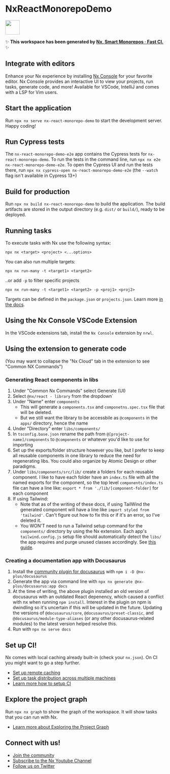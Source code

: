 # NxReactMonorepoDemo

<a alt="Nx logo" href="https://nx.dev" target="_blank" rel="noreferrer"><img src="https://raw.githubusercontent.com/nrwl/nx/master/images/nx-logo.png" width="45"></a>

✨ **This workspace has been generated by [Nx, Smart Monorepos · Fast CI.](https://nx.dev)** ✨

## Integrate with editors

Enhance your Nx experience by installing [Nx Console](https://nx.dev/nx-console) for your favorite editor. Nx Console
provides an interactive UI to view your projects, run tasks, generate code, and more! Available for VSCode, IntelliJ and
comes with a LSP for Vim users.

## Start the application

Run `npx nx serve nx-react-monorepo-demo` to start the development server. Happy coding!

## Run Cypress tests

The `nx-react-monorepo-demo-e2e` app contains the Cypress tests for `nx-react-monorepo-demo`. To run the tests in the command line, run `npx nx e2e nx-react-monorepo-demo-e2e`. To open the Cypress UI and run the tests there, run `npx nx cypress-open nx-react-monorepo-demo-e2e` (the `--watch` flag isn't available in Cypress 13+)

## Build for production

Run `npx nx build nx-react-monorepo-demo` to build the application. The build artifacts are stored in the output directory (e.g. `dist/` or `build/`), ready to be deployed.

## Running tasks

To execute tasks with Nx use the following syntax:

```
npx nx <target> <project> <...options>
```

You can also run multiple targets:

```
npx nx run-many -t <target1> <target2>
```

..or add `-p` to filter specific projects

```
npx nx run-many -t <target1> <target2> -p <proj1> <proj2>
```

Targets can be defined in the `package.json` or `projects.json`. Learn more [in the docs](https://nx.dev/features/run-tasks).

## Using the Nx Console VSCode Extension

In the VSCode extensions tab, install the `Nx Console` extension by `nrwl`.

## Using the extension to generate code

(You may want to collapse the "Nx Cloud" tab in the extension to see "Common NX Commands")

### Generating React components in libs

1. Under "Common Nx Commands" select Generate (UI)
2. Select `@nx/react - library` from the dropdown`
2. Under "Name" enter `components`
    - This will generate a `components.tsx` and `componetns.spec.tsx` file that will be deleted. 
    - But we still want the library to be accessbile as `@components` in the `apps/` directory, hence the name
3. Under "Directory" enter `libs/components/`
4. In `tsconfig.base.json` rename the path from `@[project-name]/components` to `@components` or whatever you'd like to use for importing
5. Set up the exports/folder structure however you like, but I prefer to keep all reusable components in one library to reduce the need for regenerating libs. You could also organize by Atomic Design or other paradigms.
6. Under `libs/components/src/lib/` create a folders for each reusable component. I like to have each folder have an `index.ts` file with all the named exports for the component, so the top level `components/index.ts` file can have a line like: `export * from './lib/[component-folder]` for each component
7. If using Tailwind:
   - Note that as of the writing of these docs, if using TailWind the generated component will have a line like `import styled from 'tailwind'`. Can't figure out how to fix this or if it's an error, so I've deleted it.
   - You WON'T need to run a Tailwind setup command for the `components/` directory by using the Nx extension. Each app's `tailwind.config.js` setup file should automatically detect the `libs/` the app requires and purge unused classes accordingly. See [this guide](https://blog.nrwl.io/setup-next-js-to-use-tailwind-with-nx-849b7e21d8d0#bec0).

### Creating a documentation app with Docusaurus

1. Install the [community plugin for docusaurus](https://github.com/ZachJW34/nx-plus/tree/master/libs/docusaurus) with `npm i -D @nx-plus/docusaurus`
2. Generate the app via command line with `npx nx generate @nx-plus/docusaurus:app docs`
3. At the time of writing, the above plugin installed an old version of docusaurus with an outdated React depenency, which caused a conflict with nx when running `npm install`. Interest in the plugin on npm is dwindling so it's uncertain if this will be updated in the future. Updating the versions of `@docusaurus/core`, `@docusaurus/preset-classic`, and `@docusaurus/module-type-aliases` (or any other docusaurus-related modules) to the latest version helped resolve this.
4. Run with `npx nx serve docs`

## Set up CI!

Nx comes with local caching already built-in (check your `nx.json`). On CI you might want to go a step further.

- [Set up remote caching](https://nx.dev/features/share-your-cache)
- [Set up task distribution across multiple machines](https://nx.dev/nx-cloud/features/distribute-task-execution)
- [Learn more how to setup CI](https://nx.dev/recipes/ci)

## Explore the project graph

Run `npx nx graph` to show the graph of the workspace.
It will show tasks that you can run with Nx.

- [Learn more about Exploring the Project Graph](https://nx.dev/core-features/explore-graph)

## Connect with us!

- [Join the community](https://nx.dev/community)
- [Subscribe to the Nx Youtube Channel](https://www.youtube.com/@nxdevtools)
- [Follow us on Twitter](https://twitter.com/nxdevtools)
